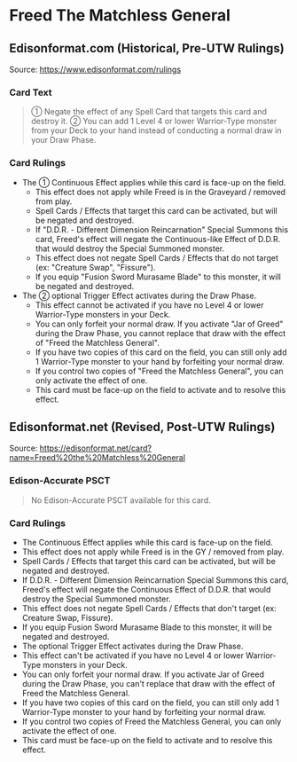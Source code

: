# Freed The Matchless General

## Edisonformat.com (Historical, Pre-UTW Rulings)

Source: https://www.edisonformat.com/rulings

### Card Text

> ① Negate the effect of any Spell Card that targets this card and destroy it. ② You can add 1 Level 4 or lower Warrior-Type monster from your Deck to your hand instead of conducting a normal draw in your Draw Phase.

### Card Rulings

*   The ① Continuous Effect applies while this card is face-up on the field.
    *   This effect does not apply while Freed is in the Graveyard / removed from play.
    *   Spell Cards / Effects that target this card can be activated, but will be negated and destroyed.
    *   If "D.D.R. - Different Dimension Reincarnation" Special Summons this card, Freed's effect will negate the Continuous-like Effect of D.D.R. that would destroy the Special Summoned monster.
    *   This effect does not negate Spell Cards / Effects that do not target (ex: "Creature Swap", "Fissure").
    *   If you equip "Fusion Sword Murasame Blade" to this monster, it will be negated and destroyed.
*   The ② optional Trigger Effect activates during the Draw Phase.
    *   This effect cannot be activated if you have no Level 4 or lower Warrior-Type monsters in your Deck.
    *   You can only forfeit your normal draw. If you activate "Jar of Greed" during the Draw Phase, you cannot replace that draw with the effect of "Freed the Matchless General".
    *   If you have two copies of this card on the field, you can still only add 1 Warrior-Type monster to your hand by forfeiting your normal draw.
    *   If you control two copies of "Freed the Matchless General", you can only activate the effect of one.
    *   This card must be face-up on the field to activate and to resolve this effect.

## Edisonformat.net (Revised, Post-UTW Rulings)

Source: https://edisonformat.net/card?name=Freed%20the%20Matchless%20General

### Edison-Accurate PSCT

> No Edison-Accurate PSCT available for this card.

### Card Rulings

*   The Continuous Effect applies while this card is face-up on the field.
*   This effect does not apply while Freed is in the GY / removed from play.
*   Spell Cards / Effects that target this card can be activated, but will be negated and destroyed.
*   If D.D.R. - Different Dimension Reincarnation Special Summons this card, Freed's effect will negate the Continuous Effect of D.D.R. that would destroy the Special Summoned monster.
*   This effect does not negate Spell Cards / Effects that don't target (ex: Creature Swap, Fissure).
*   If you equip Fusion Sword Murasame Blade to this monster, it will be negated and destroyed.
*   The optional Trigger Effect activates during the Draw Phase.
*   This effect can't be activated if you have no Level 4 or lower Warrior-Type monsters in your Deck.
*   You can only forfeit your normal draw. If you activate Jar of Greed during the Draw Phase, you can't replace that draw with the effect of Freed the Matchless General.
*   If you have two copies of this card on the field, you can still only add 1 Warrior-Type monster to your hand by forfeiting your normal draw.
*   If you control two copies of Freed the Matchless General, you can only activate the effect of one.
*   This card must be face-up on the field to activate and to resolve this effect.
            
